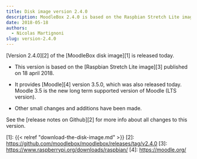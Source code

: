 ```yaml
---
title: Disk image version 2.4.0
description: MoodleBox 2.4.0 is based on the Raspbian Stretch Lite image of 2018-04-18 and Moodle 3.4.2. It supports the new Raspberry Pi 3B+.
date: 2018-05-18
authors:
  - Nicolas Martignoni
slug: version-2.4.0
---
```


[Version 2.4.0][2] of the [MoodleBox disk image][1] is released today.

- This version is based on the [Raspbian Stretch Lite image][3] published on 18 april 2018.

- It provides [Moodle][4] version 3.5.0, which was also released today. Moodle 3.5 is the new long term supported version of Moodle (LTS version).

- Other small changes and additions have been made.

See the [release notes on Github][2] for more info about all changes to this version.

 [1]: {{< relref "download-the-disk-image.md" >}}
 [2]: https://github.com/moodlebox/moodlebox/releases/tag/v2.4.0
 [3]: https://www.raspberrypi.org/downloads/raspbian/
 [4]: https://moodle.org/
